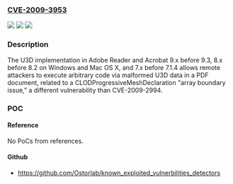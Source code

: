 ### [CVE-2009-3953](https://cve.mitre.org/cgi-bin/cvename.cgi?name=CVE-2009-3953)
![](https://img.shields.io/static/v1?label=Product&message=n%2Fa&color=blue)
![](https://img.shields.io/static/v1?label=Version&message=n%2Fa&color=blue)
![](https://img.shields.io/static/v1?label=Vulnerability&message=n%2Fa&color=brighgreen)

### Description

The U3D implementation in Adobe Reader and Acrobat 9.x before 9.3, 8.x before 8.2 on Windows and Mac OS X, and 7.x before 7.1.4 allows remote attackers to execute arbitrary code via malformed U3D data in a PDF document, related to a CLODProgressiveMeshDeclaration "array boundary issue," a different vulnerability than CVE-2009-2994.

### POC

#### Reference
No PoCs from references.

#### Github
- https://github.com/Ostorlab/known_exploited_vulnerbilities_detectors

